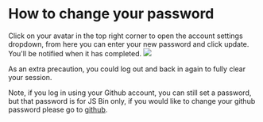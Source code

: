 How to change your password
===========================

Click on your avatar in the top right corner to open the account settings dropdown, from here you can enter your new password and click update. You'll be notified when it has completed. 
![](/images/change-your-password.png)

As an extra precaution, you could log out and back in again to fully clear your session.

Note, if you log in using your Github account, you can still set a password, but that password is for JS Bin only, if you would like to change your github password please go to [github](https://github.com).
